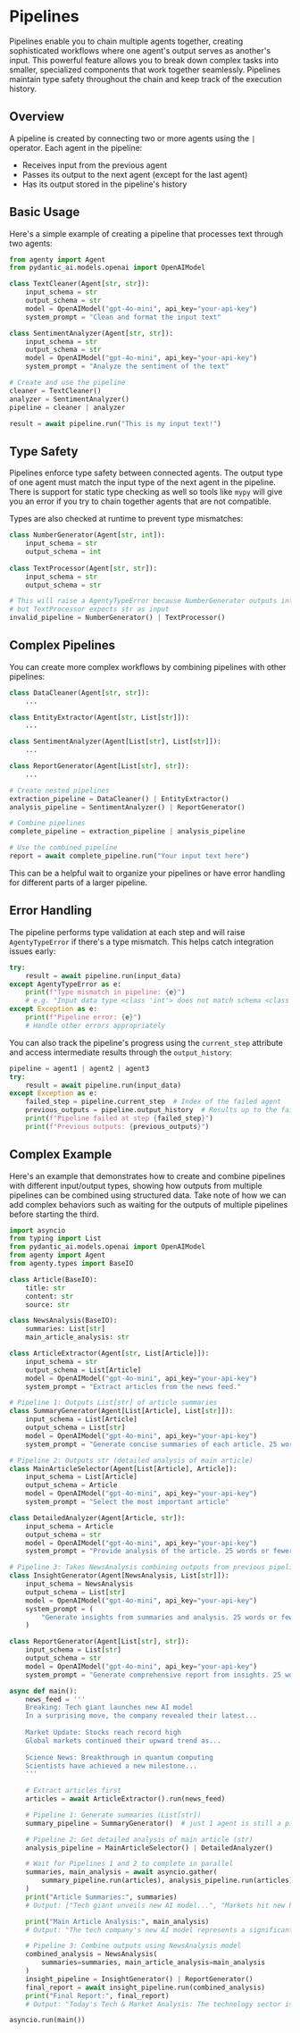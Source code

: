 # Pipelines

Pipelines enable you to chain multiple agents together, creating sophisticated workflows where one agent's output serves as another's input. This powerful feature allows you to break down complex tasks into smaller, specialized components that work together seamlessly. Pipelines maintain type safety throughout the chain and keep track of the execution history.

## Overview

A pipeline is created by connecting two or more agents using the `|` operator. Each agent in the pipeline:

- Receives input from the previous agent
- Passes its output to the next agent (except for the last agent)
- Has its output stored in the pipeline's history

## Basic Usage

Here's a simple example of creating a pipeline that processes text through two agents:

```python
from agenty import Agent
from pydantic_ai.models.openai import OpenAIModel

class TextCleaner(Agent[str, str]):
    input_schema = str
    output_schema = str
    model = OpenAIModel("gpt-4o-mini", api_key="your-api-key")
    system_prompt = "Clean and format the input text"

class SentimentAnalyzer(Agent[str, str]):
    input_schema = str
    output_schema = str
    model = OpenAIModel("gpt-4o-mini", api_key="your-api-key")
    system_prompt = "Analyze the sentiment of the text"

# Create and use the pipeline
cleaner = TextCleaner()
analyzer = SentimentAnalyzer()
pipeline = cleaner | analyzer

result = await pipeline.run("This is my input text!")
```

## Type Safety

Pipelines enforce type safety between connected agents. The output type of one agent must match the input type of the next agent in the pipeline.
There is support for static type checking as well so tools like `mypy` will give you an error if you try to chain together agents that are not compatible.

Types are also checked at runtime to prevent type mismatches:

```python
class NumberGenerator(Agent[str, int]):
    input_schema = str
    output_schema = int
    
class TextProcessor(Agent[str, str]):
    input_schema = str
    output_schema = str

# This will raise a AgentyTypeError because NumberGenerator outputs int
# but TextProcessor expects str as input
invalid_pipeline = NumberGenerator() | TextProcessor()
```


## Complex Pipelines

You can create more complex workflows by combining pipelines with other pipelines:

```python
class DataCleaner(Agent[str, str]):
    ...

class EntityExtractor(Agent[str, List[str]]):
    ...

class SentimentAnalyzer(Agent[List[str], List[str]]):
    ...

class ReportGenerator(Agent[List[str], str]):
    ...

# Create nested pipelines
extraction_pipeline = DataCleaner() | EntityExtractor()
analysis_pipeline = SentimentAnalyzer() | ReportGenerator()

# Combine pipelines
complete_pipeline = extraction_pipeline | analysis_pipeline

# Use the combined pipeline
report = await complete_pipeline.run("Your input text here")
```
This can be a helpful wait to organize your pipelines or have error handling for different parts of a larger pipeline.

## Error Handling

The pipeline performs type validation at each step and will raise `AgentyTypeError` if there's a type mismatch. This helps catch integration issues early:

```python
try:
    result = await pipeline.run(input_data)
except AgentyTypeError as e:
    print(f"Type mismatch in pipeline: {e}")
    # e.g. "Input data type <class 'int'> does not match schema <class 'str'>"
except Exception as e:
    print(f"Pipeline error: {e}")
    # Handle other errors appropriately
```

You can also track the pipeline's progress using the `current_step` attribute and access intermediate results through the `output_history`:

```python
pipeline = agent1 | agent2 | agent3
try:
    result = await pipeline.run(input_data)
except Exception as e:
    failed_step = pipeline.current_step  # Index of the failed agent
    previous_outputs = pipeline.output_history  # Results up to the failure
    print(f"Pipeline failed at step {failed_step}")
    print(f"Previous outputs: {previous_outputs}")
```

## Complex Example

Here's an example that demonstrates how to create and combine pipelines with different input/output types, showing how outputs from multiple pipelines can be combined using structured data.
Take note of how we can add complex behaviors such as waiting for the outputs of multiple pipelines before starting the third.

```python
import asyncio
from typing import List
from pydantic_ai.models.openai import OpenAIModel
from agenty import Agent
from agenty.types import BaseIO

class Article(BaseIO):
    title: str
    content: str
    source: str

class NewsAnalysis(BaseIO):
    summaries: List[str]
    main_article_analysis: str

class ArticleExtractor(Agent[str, List[Article]]):
    input_schema = str
    output_schema = List[Article]
    model = OpenAIModel("gpt-4o-mini", api_key="your-api-key")
    system_prompt = "Extract articles from the news feed."

# Pipeline 1: Outputs List[str] of article summaries
class SummaryGenerator(Agent[List[Article], List[str]]):
    input_schema = List[Article]
    output_schema = List[str]
    model = OpenAIModel("gpt-4o-mini", api_key="your-api-key")
    system_prompt = "Generate concise summaries of each article. 25 words or fewer."

# Pipeline 2: Outputs str (detailed analysis of main article)
class MainArticleSelector(Agent[List[Article], Article]):
    input_schema = List[Article]
    output_schema = Article
    model = OpenAIModel("gpt-4o-mini", api_key="your-api-key")
    system_prompt = "Select the most important article"

class DetailedAnalyzer(Agent[Article, str]):
    input_schema = Article
    output_schema = str
    model = OpenAIModel("gpt-4o-mini", api_key="your-api-key")
    system_prompt = "Provide analysis of the article. 25 words or fewer."

# Pipeline 3: Takes NewsAnalysis combining outputs from previous pipelines
class InsightGenerator(Agent[NewsAnalysis, List[str]]):
    input_schema = NewsAnalysis
    output_schema = List[str]
    model = OpenAIModel("gpt-4o-mini", api_key="your-api-key")
    system_prompt = (
        "Generate insights from summaries and analysis. 25 words or fewer per insight."
    )

class ReportGenerator(Agent[List[str], str]):
    input_schema = List[str]
    output_schema = str
    model = OpenAIModel("gpt-4o-mini", api_key="your-api-key")
    system_prompt = "Generate comprehensive report from insights. 25 words or fewer."

async def main():
    news_feed = '''
    Breaking: Tech giant launches new AI model
    In a surprising move, the company revealed their latest...
    
    Market Update: Stocks reach record high
    Global markets continued their upward trend as...
    
    Science News: Breakthrough in quantum computing
    Scientists have achieved a new milestone...
    '''
    
    # Extract articles first
    articles = await ArticleExtractor().run(news_feed)

    # Pipeline 1: Generate summaries (List[str])
    summary_pipeline = SummaryGenerator()  # just 1 agent is still a pipeline

    # Pipeline 2: Get detailed analysis of main article (str)
    analysis_pipeline = MainArticleSelector() | DetailedAnalyzer()

    # Wait for Pipelines 1 and 2 to complete in parallel
    summaries, main_analysis = await asyncio.gather(
        summary_pipeline.run(articles), analysis_pipeline.run(articles)
    )
    print("Article Summaries:", summaries)
    # Output: ["Tech giant unveils new AI model...", "Markets hit new high...", "Quantum computing breakthrough..."]

    print("Main Article Analysis:", main_analysis)
    # Output: "The tech company's new AI model represents a significant advancement..."

    # Pipeline 3: Combine outputs using NewsAnalysis model
    combined_analysis = NewsAnalysis(
        summaries=summaries, main_article_analysis=main_analysis
    )
    insight_pipeline = InsightGenerator() | ReportGenerator()
    final_report = await insight_pipeline.run(combined_analysis)
    print("Final Report:", final_report)
    # Output: "Today's Tech & Market Analysis: The technology sector is showing significant momentum..."

asyncio.run(main())
```